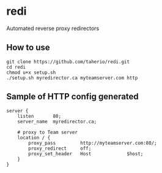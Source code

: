 # redi
Automated reverse proxy redirectors 

## How to use

```
git clone https://github.com/taherio/redi.git
cd redi
chmod u+x setup.sh
./setup.sh myredirector.ca myteamserver.com http
```

## Sample of HTTP config generated
```
server {
    listen       80;
    server_name  myredirector.ca;
     
    # proxy to Team server
    location / {
        proxy_pass         http://myteamserver.com:80/;
        proxy_redirect     off;
        proxy_set_header   Host             $host;
    }
}
```
